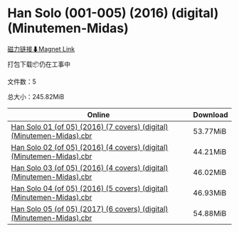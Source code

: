 # Han Solo (001-005) (2016) (digital) (Minutemen-Midas)

[磁力链接⬇Magnet Link](magnet:?xt=urn:btih:7f7586af97aec6ae028b7e695a5489bf4df5f354&dn=Han%20Solo%20%28001-005%29%20%282016%29%20%28digital%29%20%28Minutemen-Midas%29)

打包下载📦仍在工事中

文件数：5

总大小：245.82MiB

Online | Download
--- | ---
[Han Solo 01 (of 05) (2016) (7 covers) (digital) (Minutemen-Midas).cbr](https://github.com/alicewish/markdown/blob/master/comic/Han-Solo-01-of-05-2016-7-covers-digital-Minutemen-Midas-cbr.md) | 53.77MiB
[Han Solo 02 (of 05) (2016) (4 covers) (digital) (Minutemen-Midas).cbr](https://github.com/alicewish/markdown/blob/master/comic/Han-Solo-02-of-05-2016-4-covers-digital-Minutemen-Midas-cbr.md) | 44.21MiB
[Han Solo 03 (of 05) (2016) (4 covers) (digital) (Minutemen-Midas).cbr](https://github.com/alicewish/markdown/blob/master/comic/Han-Solo-03-of-05-2016-4-covers-digital-Minutemen-Midas-cbr.md) | 46.02MiB
[Han Solo 04 (of 05) (2016) (5 covers) (digital) (Minutemen-Midas).cbr](https://github.com/alicewish/markdown/blob/master/comic/Han-Solo-04-of-05-2016-5-covers-digital-Minutemen-Midas-cbr.md) | 46.93MiB
[Han Solo 05 (of 05) (2017) (6 covers) (digital) (Minutemen-Midas).cbr](https://github.com/alicewish/markdown/blob/master/comic/Han-Solo-05-of-05-2017-6-covers-digital-Minutemen-Midas-cbr.md) | 54.88MiB